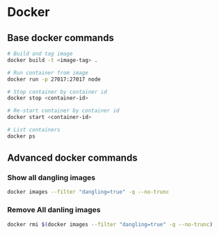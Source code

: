 # Docker

## Base docker commands
```bash
# Build and tag image
docker build -t <image-tag> .

# Run container from image
docker run -p 27017:27017 node

# Stop container by container id
docker stop <container-id>

# Re-start container by container id
docker start <container-id>

# List containers
docker ps
```

## Advanced docker commands

### Show all dangling images
```bash
docker images --filter "dangling=true" -q --no-trunc
```

### Remove All danling images
```bash
docker rmi $(docker images --filter "dangling=true" -q --no-trunc)
```

